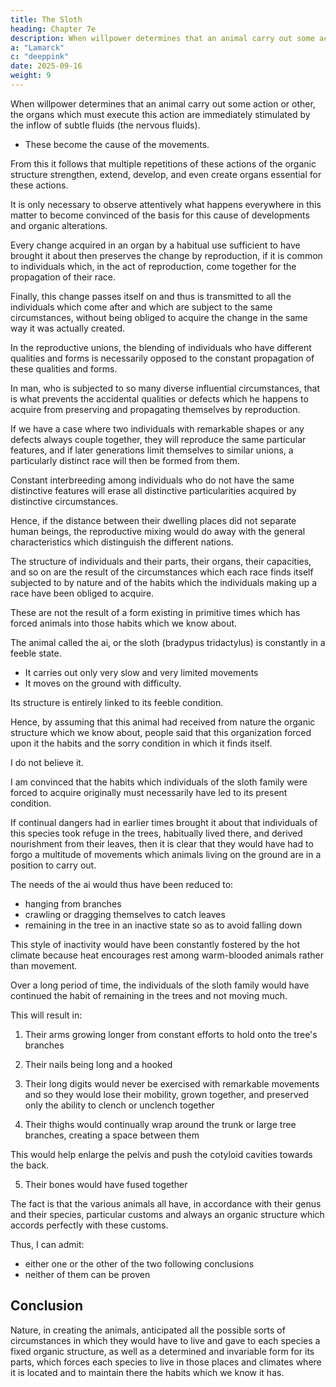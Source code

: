```yaml
---
title: The Sloth
heading: Chapter 7e
description: When willpower determines that an animal carry out some action or other, the organs which must execute this action are immediately stimulated by the inflow of subtle fluids
a: "Lamarck"
c: "deeppink"
date: 2025-09-16
weight: 9
---
```




<!-- In a word, I will cite a multitude of examples directly relevant to us which point to the different results of the exercise or the lack of exercise of any of our organs, although these differences might not be maintained in individuals  who come later through reproduction. -->

When willpower determines that an animal carry out some action or other, the organs which must execute this action are immediately stimulated by the inflow of subtle fluids (the nervous fluids).
- These become the cause of the movements.
 <!-- which the action in question demands.   -->

<!-- A multitude of observations confirms this fact, which people cannot now doubt. -->

From this it follows that multiple repetitions of these actions of the organic structure strengthen, extend, develop, and even create organs essential for these actions. 

It is only necessary to observe attentively what happens everywhere in this matter to become convinced of the basis for this cause of developments and organic alterations.

Every change acquired in an organ by a habitual use sufficient to have brought it about then preserves the change by reproduction, if it is common to individuals which, in the act of reproduction, come together for the propagation of their race.

Finally, this change passes itself on and thus is transmitted to all the individuals which come after and which are subject to the same circumstances, without being obliged to acquire the change in the same way it was actually created.

In the reproductive unions, the blending of individuals who have different qualities and forms is necessarily opposed to the constant propagation of these qualities and forms.  

In man, who is subjected to so many diverse influential circumstances, that is what prevents the accidental qualities or defects which he happens to acquire from preserving and propagating themselves by reproduction.  

If we have a case where two individuals with remarkable shapes or any defects always couple together, they will reproduce the same particular features, and if later generations limit themselves to similar unions, a particularly distinct race will then be formed from them. 

Constant interbreeding among individuals who do not have the same distinctive features will erase all distinctive particularities acquired by distinctive circumstances. 

Hence, if the distance between their dwelling places did not separate human beings, the reproductive mixing would do away with the general characteristics which distinguish the different nations.

<!-- If I wished here to review all the classes, all the orders, all the genera, and all the species of animals which exist, I could show that  -->

The structure of individuals and their parts, their organs, their capacities, and so on are the result of the circumstances which each race finds itself subjected to by nature and of the habits which the individuals making up a race have been obliged to acquire. 

These are not the result of a form existing in primitive times which has forced animals into those habits which we know about.

The animal called the ai, or the sloth (bradypus tridactylus) is constantly in a feeble state.
- It carries out only very slow and very limited movements
- It moves on the ground with difficulty. 
<!-- - Its movements are so slow that people allege that it can make only fifty paces in a single day.  -->

<!-- We also know that the organic structure of this animal  -->

Its structure is entirely linked to its feeble condition.

 <!-- or its inability to move and that if it wished to make movements different from those which we have seen it carry out, it would not be able to. -->

Hence, by assuming that this animal had received from nature the organic structure which we know about, people said that this organization forced upon it the habits and the sorry condition in which it finds itself.

I do not believe it. 

I am convinced that the habits which individuals of the sloth family were forced to acquire originally must necessarily have led to its present condition.

If continual dangers had in earlier times brought it about that individuals of this species took refuge in the trees, habitually lived there, and derived nourishment from their leaves, then it is clear that they would have had to forgo a multitude of movements which animals living on the ground are in a position to carry out. 

The needs of the ai would thus have been reduced to:
- hanging from branches
- crawling or dragging themselves to catch leaves
- remaining in the tree in an inactive state so as to avoid falling down

This style of inactivity would have been constantly fostered by the hot climate because heat encourages rest among warm-blooded animals rather than movement.

Over a long period of time, the individuals of the sloth family would have continued the habit of remaining in the trees and not moving much.

 <!-- there other than slowly and with little variety, in a way which could meet their needs.  -->

<!-- Their organic structure gradually would have accorded itself to their new habits. From that, the following  -->

This will result in:

1. Their arms growing longer from constant efforts to hold onto the tree's branches

2. Their nails being long and a hooked 

<!-- , through the sustained efforts of the animal to hold onto its position; -->

3. Their long digits would never be exercised with remarkable movements and so they would lose their mobility, grown together, and preserved only the ability to clench or unclench together

4. Their thighs would continually wrap around the trunk or large tree branches, creating a space between them

This would help enlarge the pelvis and push the cotyloid cavities towards the back.

5. Their bones would have fused together

 <!-- and several parts of their skeletons would have taken on an arrangement and a shape corresponding to the animals' habits, something different from what they would have to have for other habits. -->

<!-- There we have what people will never be able to doubt, because, in fact, nature, in a thousand different cases, always shows us analogous facts, in the power of circumstances on the habits and of habits on shapes, arrangements, and proportions of animals. -->

<!-- Since a greater number of references is quite unnecessary, here we have what the point of this discussion comes down to. -->

The fact is that the various animals all have, in accordance with their genus and their species, particular customs and always an organic structure which accords perfectly with these customs.

Thus, I can admit:
- either one or the other of the two following conclusions
- neither of them can be proven


## Conclusion

Nature, in creating the animals, anticipated all the possible sorts of circumstances in which they would have to live and gave to each species a fixed organic structure, as well as a determined and invariable form for its parts, which forces each species to live in those places and climates where it is located and to maintain there the habits which we know it has.


